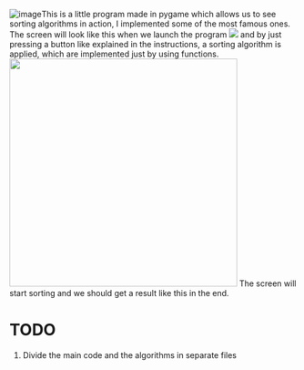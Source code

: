 ![image](https://github.com/user-attachments/assets/6571c459-1915-4492-a684-3e90f7303d49)This is a little program made in pygame which allows us to see sorting algorithms in action, 
I implemented some of the most famous ones. The screen will look like this when we launch the program
<img src="https://github.com/user-attachments/assets/eb52c57f-7f90-4145-96f6-c5d649b58671">
and by just pressing a button like explained in the instructions, a sorting algorithm is applied, which are implemented just by using functions.
<img width=400 height=400 src="https://github.com/user-attachments/assets/5c9a6db8-54cb-4aa7-90b8-3d6d0b65fac6">
The screen will start sorting and we should get a result like this in the end.

# TODO
1. Divide the main code and the algorithms in separate files
